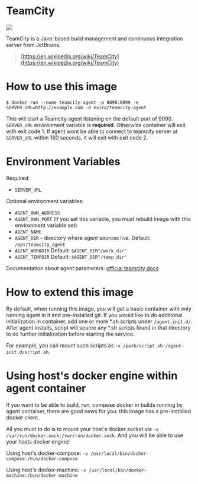 # TeamCity

[![](https://images.microbadger.com/badges/image/exira/teamcity-agent.svg)](https://imagelayers.io/?images=exira/teamcity-agent:latest)

TeamCity is a Java-based build management and continuous integration server from JetBrains.

> [https://en.wikipedia.org/wiki/TeamCity](https://en.wikipedia.org/wiki/TeamCity)

# How to use this image

```console
$ docker run --name teamcity-agent -p 9090:9090 -e SERVER_URL=http://example.com -d exira/teamcity-agent
```

This will start a Teamcity agent listening on the default port of 9090.
`SERVER_URL` environment variable is <b>required</b>. Otherwize container will exit with exit code 1.
If agent wont be able to connect to teamcity server at `SERVER_URL` within 180 seconds, it will exit with exit code 2.

# Environment Variables

Required:
- `SERVER_URL`

Optional environment variables:
- `AGENT_OWN_ADDRESS`
- `AGENT_OWN_PORT` (if you set this variable, you must rebuild image with this environment variable set)
- `AGENT_NAME`
- `AGENT_DIR` - directory where agent sources live. Default: `/opt/teamcity_agent`
- `AGENT_WORKDIR` Default: `$AGENT_DIR"/work_dir"`
- `AGENT_TEMPDIR` Default: `$AGENT_DIR"/temp_dir"`

Documentation about agent parameters: [official teamcity docs](https://confluence.jetbrains.com/display/TCD9/Build+Agent+Configuration)

# How to extend this image

By default, when running this image, you will get a basic container with only running agent in it and pre-installed git.
If you would like to do additional initialization in container, add one or more *.sh scripts under `/agent-init.d/`. After agent installs, script will source any *.sh scripts found in that directory to do further initialization before starting the service.

For example, you can mount such scripts as `-v /path/script.sh:/agent-init.d/script.sh`.

# Using host's docker engine within agent container

If you want to be able to build, run, compose docker in builds running by agent container, there are good news for you:
this image has a pre-installed docker client. 

All you must to do is to mount your host's docker socket via `-v /var/run/docker.sock:/var/run/docker.sock`. And you will be able to use your hosts docker engine! 

Using host's docker-compose: `-v /usr/local/bin/docker-compose:/bin/docker-compose`

Using host's docker-machine: `-v /usr/local/bin/docker-machine:/bin/docker-machine`
